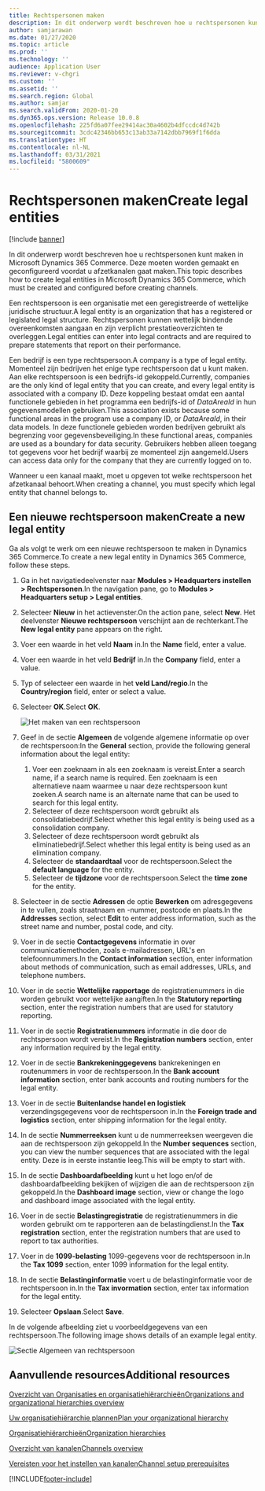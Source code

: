 ```yaml
---
title: Rechtspersonen maken
description: In dit onderwerp wordt beschreven hoe u rechtspersonen kunt maken in Microsoft Dynamics 365 Commerce. Deze moeten worden gemaakt en geconfigureerd voordat u afzetkanalen gaat maken.
author: samjarawan
ms.date: 01/27/2020
ms.topic: article
ms.prod: ''
ms.technology: ''
audience: Application User
ms.reviewer: v-chgri
ms.custom: ''
ms.assetid: ''
ms.search.region: Global
ms.author: samjar
ms.search.validFrom: 2020-01-20
ms.dyn365.ops.version: Release 10.0.8
ms.openlocfilehash: 225fd6a07fee29414ac30a4602b4dfccdc4d742b
ms.sourcegitcommit: 3cdc42346bb653c13ab33a7142dbb7969f1f6dda
ms.translationtype: HT
ms.contentlocale: nl-NL
ms.lasthandoff: 03/31/2021
ms.locfileid: "5800609"
---
```

# <a name="create-legal-entities"></a><span data-ttu-id="3dab5-103">Rechtspersonen maken</span><span class="sxs-lookup"><span data-stu-id="3dab5-103">Create legal entities</span></span>

[!include [banner](includes/banner.md)]

<span data-ttu-id="3dab5-104">In dit onderwerp wordt beschreven hoe u rechtspersonen kunt maken in Microsoft Dynamics 365 Commerce. Deze moeten worden gemaakt en geconfigureerd voordat u afzetkanalen gaat maken.</span><span class="sxs-lookup"><span data-stu-id="3dab5-104">This topic describes how to create legal entities in Microsoft Dynamics 365 Commerce, which must be created and configured before creating channels.</span></span>

<span data-ttu-id="3dab5-105">Een rechtspersoon is een organisatie met een geregistreerde of wettelijke juridische structuur.</span><span class="sxs-lookup"><span data-stu-id="3dab5-105">A legal entity is an organization that has a registered or legislated legal structure.</span></span> <span data-ttu-id="3dab5-106">Rechtspersonen kunnen wettelijk bindende overeenkomsten aangaan en zijn verplicht prestatieoverzichten te overleggen.</span><span class="sxs-lookup"><span data-stu-id="3dab5-106">Legal entities can enter into legal contracts and are required to prepare statements that report on their performance.</span></span>

<span data-ttu-id="3dab5-107">Een bedrijf is een type rechtspersoon.</span><span class="sxs-lookup"><span data-stu-id="3dab5-107">A company is a type of legal entity.</span></span> <span data-ttu-id="3dab5-108">Momenteel zijn bedrijven het enige type rechtspersoon dat u kunt maken. Aan elke rechtspersoon is een bedrijfs-id gekoppeld.</span><span class="sxs-lookup"><span data-stu-id="3dab5-108">Currently, companies are the only kind of legal entity that you can create, and every legal entity is associated with a company ID.</span></span> <span data-ttu-id="3dab5-109">Deze koppeling bestaat omdat een aantal functionele gebieden in het programma een bedrijfs-id of *DataAreaId* in hun gegevensmodellen gebruiken.</span><span class="sxs-lookup"><span data-stu-id="3dab5-109">This association exists because some functional areas in the program use a company ID, or *DataAreaId*, in their data models.</span></span> <span data-ttu-id="3dab5-110">In deze functionele gebieden worden bedrijven gebruikt als begrenzing voor gegevensbeveiliging.</span><span class="sxs-lookup"><span data-stu-id="3dab5-110">In these functional areas, companies are used as a boundary for data security.</span></span> <span data-ttu-id="3dab5-111">Gebruikers hebben alleen toegang tot gegevens voor het bedrijf waarbij ze momenteel zijn aangemeld.</span><span class="sxs-lookup"><span data-stu-id="3dab5-111">Users can access data only for the company that they are currently logged on to.</span></span> 

<span data-ttu-id="3dab5-112">Wanneer u een kanaal maakt, moet u opgeven tot welke rechtspersoon het afzetkanaal behoort.</span><span class="sxs-lookup"><span data-stu-id="3dab5-112">When creating a channel, you must specify which legal entity that channel belongs to.</span></span>

## <a name="create-a-new-legal-entity"></a><span data-ttu-id="3dab5-113">Een nieuwe rechtspersoon maken</span><span class="sxs-lookup"><span data-stu-id="3dab5-113">Create a new legal entity</span></span>

<span data-ttu-id="3dab5-114">Ga als volgt te werk om een nieuwe rechtspersoon te maken in Dynamics 365 Commerce.</span><span class="sxs-lookup"><span data-stu-id="3dab5-114">To create a new legal entity in Dynamics 365 Commerce, follow these steps.</span></span>

1. <span data-ttu-id="3dab5-115">Ga in het navigatiedeelvenster naar **Modules \> Headquarters instellen \> Rechtspersonen**.</span><span class="sxs-lookup"><span data-stu-id="3dab5-115">In the navigation pane, go to  **Modules \> Headquarters setup \> Legal entities**.</span></span>
1. <span data-ttu-id="3dab5-116">Selecteer **Nieuw** in het actievenster.</span><span class="sxs-lookup"><span data-stu-id="3dab5-116">On the action pane, select **New**.</span></span> <span data-ttu-id="3dab5-117">Het deelvenster **Nieuwe rechtspersoon** verschijnt aan de rechterkant.</span><span class="sxs-lookup"><span data-stu-id="3dab5-117">The **New legal entity** pane appears on the right.</span></span>
1. <span data-ttu-id="3dab5-118">Voer een waarde in het veld **Naam** in.</span><span class="sxs-lookup"><span data-stu-id="3dab5-118">In the **Name** field, enter a value.</span></span>
1. <span data-ttu-id="3dab5-119">Voer een waarde in het veld **Bedrijf** in.</span><span class="sxs-lookup"><span data-stu-id="3dab5-119">In the **Company** field, enter a value.</span></span>
1. <span data-ttu-id="3dab5-120">Typ of selecteer een waarde in het **veld Land/regio**.</span><span class="sxs-lookup"><span data-stu-id="3dab5-120">In the **Country/region** field, enter or select a value.</span></span>
1. <span data-ttu-id="3dab5-121">Selecteer **OK**.</span><span class="sxs-lookup"><span data-stu-id="3dab5-121">Select **OK**.</span></span> 

   ![Het maken van een rechtspersoon](media/legal-entities.png)

1. <span data-ttu-id="3dab5-123">Geef in de sectie **Algemeen** de volgende algemene informatie op over de rechtspersoon:</span><span class="sxs-lookup"><span data-stu-id="3dab5-123">In the **General** section, provide the following general information about the legal entity:</span></span> 
   1. <span data-ttu-id="3dab5-124">Voer een zoeknaam in als een zoeknaam is vereist.</span><span class="sxs-lookup"><span data-stu-id="3dab5-124">Enter a search name, if a search name is required.</span></span> <span data-ttu-id="3dab5-125">Een zoeknaam is een alternatieve naam waarmee u naar deze rechtspersoon kunt zoeken.</span><span class="sxs-lookup"><span data-stu-id="3dab5-125">A search name is an alternate name that can be used to search for this legal entity.</span></span> 
   1. <span data-ttu-id="3dab5-126">Selecteer of deze rechtspersoon wordt gebruikt als consolidatiebedrijf.</span><span class="sxs-lookup"><span data-stu-id="3dab5-126">Select whether this legal entity is being used as a consolidation company.</span></span>
   1. <span data-ttu-id="3dab5-127">Selecteer of deze rechtspersoon wordt gebruikt als eliminatiebedrijf.</span><span class="sxs-lookup"><span data-stu-id="3dab5-127">Select whether this legal entity is being used as an elimination company.</span></span> 
   1. <span data-ttu-id="3dab5-128">Selecteer de **standaardtaal** voor de rechtspersoon.</span><span class="sxs-lookup"><span data-stu-id="3dab5-128">Select the **default language** for the entity.</span></span> 
   1. <span data-ttu-id="3dab5-129">Selecteer de **tijdzone** voor de rechtspersoon.</span><span class="sxs-lookup"><span data-stu-id="3dab5-129">Select the **time zone** for the entity.</span></span>
1. <span data-ttu-id="3dab5-130">Selecteer in de sectie **Adressen** de optie **Bewerken** om adresgegevens in te vullen, zoals straatnaam en -nummer, postcode en plaats.</span><span class="sxs-lookup"><span data-stu-id="3dab5-130">In the **Addresses** section, select **Edit** to enter address information, such as the street name and number, postal code, and city.</span></span>
1. <span data-ttu-id="3dab5-131">Voer in de sectie **Contactgegevens** informatie in over communicatiemethoden, zoals e-mailadressen, URL's en telefoonnummers.</span><span class="sxs-lookup"><span data-stu-id="3dab5-131">In the **Contact information** section, enter information about methods of communication, such as email addresses, URLs, and telephone numbers.</span></span>
1. <span data-ttu-id="3dab5-132">Voer in de sectie **Wettelijke rapportage** de registratienummers in die worden gebruikt voor wettelijke aangiften.</span><span class="sxs-lookup"><span data-stu-id="3dab5-132">In the **Statutory reporting** section, enter the registration numbers that are used for statutory reporting.</span></span>
1. <span data-ttu-id="3dab5-133">Voer in de sectie **Registratienummers** informatie in die door de rechtspersoon wordt vereist.</span><span class="sxs-lookup"><span data-stu-id="3dab5-133">In the **Registration numbers** section, enter any information required by the legal entity.</span></span>
1. <span data-ttu-id="3dab5-134">Voer in de sectie **Bankrekeninggegevens** bankrekeningen en routenummers in voor de rechtspersoon.</span><span class="sxs-lookup"><span data-stu-id="3dab5-134">In the **Bank account information** section, enter bank accounts and routing numbers for the legal entity.</span></span>
1. <span data-ttu-id="3dab5-135">Voer in de sectie **Buitenlandse handel en logistiek** verzendingsgegevens voor de rechtspersoon in.</span><span class="sxs-lookup"><span data-stu-id="3dab5-135">In the **Foreign trade and logistics** section, enter shipping information for the legal entity.</span></span>
1. <span data-ttu-id="3dab5-136">In de sectie **Nummerreeksen** kunt u de nummerreeksen weergeven die aan de rechtspersoon zijn gekoppeld.</span><span class="sxs-lookup"><span data-stu-id="3dab5-136">In the **Number sequences** section, you can view the number sequences that are associated with the legal entity.</span></span> <span data-ttu-id="3dab5-137">Deze is in eerste instantie leeg.</span><span class="sxs-lookup"><span data-stu-id="3dab5-137">This will be empty to start with.</span></span>
1. <span data-ttu-id="3dab5-138">In de sectie **Dashboardafbeelding** kunt u het logo en/of de dashboardafbeelding bekijken of wijzigen die aan de rechtspersoon zijn gekoppeld.</span><span class="sxs-lookup"><span data-stu-id="3dab5-138">In the **Dashboard image** section, view or change the logo and dashboard image associated with the legal entity.</span></span>
1. <span data-ttu-id="3dab5-139">Voer in de sectie **Belastingregistratie** de registratienummers in die worden gebruikt om te rapporteren aan de belastingdienst.</span><span class="sxs-lookup"><span data-stu-id="3dab5-139">In the **Tax registration** section, enter the registration numbers that are used to report to tax authorities.</span></span>
1. <span data-ttu-id="3dab5-140">Voer in de **1099-belasting** 1099-gegevens voor de rechtspersoon in.</span><span class="sxs-lookup"><span data-stu-id="3dab5-140">In the **Tax 1099** section, enter 1099 information for the legal entity.</span></span>
1. <span data-ttu-id="3dab5-141">In de sectie **Belastinginformatie** voert u de belastinginformatie voor de rechtspersoon in.</span><span class="sxs-lookup"><span data-stu-id="3dab5-141">In the **Tax invormation** section, enter tax information for the legal entity.</span></span>
1. <span data-ttu-id="3dab5-142">Selecteer **Opslaan**.</span><span class="sxs-lookup"><span data-stu-id="3dab5-142">Select **Save**.</span></span>

<span data-ttu-id="3dab5-143">In de volgende afbeelding ziet u voorbeeldgegevens van een rechtspersoon.</span><span class="sxs-lookup"><span data-stu-id="3dab5-143">The following image shows details of an example legal entity.</span></span>

![Sectie Algemeen van rechtspersoon](media/legal-entities-general.png)
   
## <a name="additional-resources"></a><span data-ttu-id="3dab5-145">Aanvullende resources</span><span class="sxs-lookup"><span data-stu-id="3dab5-145">Additional resources</span></span>

[<span data-ttu-id="3dab5-146">Overzicht van Organisaties en organisatiehiërarchieën</span><span class="sxs-lookup"><span data-stu-id="3dab5-146">Organizations and organizational hierarchies overview</span></span>](../fin-ops-core/fin-ops/organization-administration/organizations-organizational-hierarchies.md?toc=/dynamics365/commerce/toc.json)

[<span data-ttu-id="3dab5-147">Uw organisatiehiërarchie plannen</span><span class="sxs-lookup"><span data-stu-id="3dab5-147">Plan your organizational hierarchy</span></span>](../fin-ops-core/fin-ops/organization-administration/plan-organizational-hierarchy.md?toc=/dynamics365/commerce/toc.json)

[<span data-ttu-id="3dab5-148">Organisatiehiërarchieën</span><span class="sxs-lookup"><span data-stu-id="3dab5-148">Organization hierarchies</span></span>](channels-org-hierarchies.md)

[<span data-ttu-id="3dab5-149">Overzicht van kanalen</span><span class="sxs-lookup"><span data-stu-id="3dab5-149">Channels overview</span></span>](channels-overview.md)

[<span data-ttu-id="3dab5-150">Vereisten voor het instellen van kanalen</span><span class="sxs-lookup"><span data-stu-id="3dab5-150">Channel setup prerequisites</span></span>](channels-prerequisites.md)


[!INCLUDE[footer-include](../includes/footer-banner.md)]
